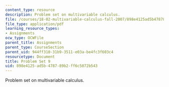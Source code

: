 ```yaml
---
content_type: resource
description: Problem set on multivariable calculus.
file: /courses/18-02-multivariable-calculus-fall-2007/898e4125ad5b478789b2ff6c5072b543_ps9.pdf
file_type: application/pdf
learning_resource_types:
- Assignments
ocw_type: OCWFile
parent_title: Assignments
parent_type: CourseSection
parent_uid: 944ff310-31b9-3511-e03a-be4fc3f603c4
resourcetype: Document
title: Problem Set 9
uid: 898e4125-ad5b-4787-89b2-ff6c5072b543
---
```

Problem set on multivariable calculus.

